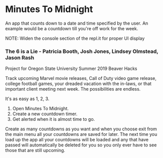 # Minutes To Midnight

An app that counts down to a date and time specified by the user. An example  would be a countdown till you're off work for the week.

NOTE: Widen the console section of the repl.it for proper UI display

### The 6 is a Lie - Patricia Booth, Josh Jones, Lindsey Olmstead, Jason Rash

Project for Oregon State University Summer 2019 Beaver Hacks

Track upcoming Marvel movie releases, Call of Duty video game release, college football games, your dreaded vacation with the in-laws, or that important client meeting next week.  The possibilities are endless.

It's as easy as 1, 2, 3.

1. Open Minutes To Midnight.
2. Create a new countdown timer.
3. Get alerted when it is almost time to go.

Create as many countdowns as you want and when you choose exit from the main menu all your countdowns are 
saved for later. The next time you load up the app all your countdowns will be loaded and any that have 
passed will automatically be deleted for you so you only ever have to see those that are still upcoming.
